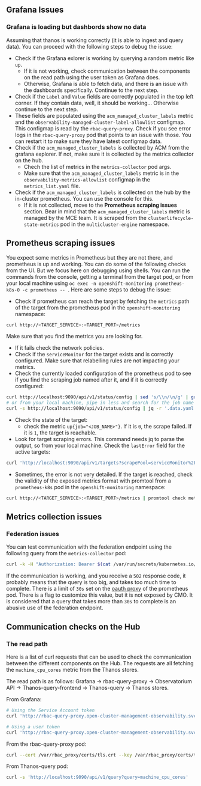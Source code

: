 ## Grafana Issues

### Grafana is loading but dashbords show no data

Assuming that thanos is working correctly (it is able to ingest and query data). You can proceed with the following steps to debug the issue:

* Check if the Grafana exlorer is working by querying a random metric like `up`.
  * If it is not working, check communication between the components on the read path using the user token as Grafana does. 
  * Otherwise, Grafana is able to fetch data, and there is an issue with the dashboards specifically. Continue to the next step.
* Check if the `Label` and `Value` fields are correctly populated in the top left corner. If they contain data, well, it should be working... Otherwise continue to the next step.
* These fields are populated using the `acm_managed_cluster_labels` metric and the `observability-managed-cluster-label-allowlist` configmap. This configmap is read by the `rbac-query-proxy`. Check if you see error logs in the `rbac-query-proxy` pod that points to an issue with those. You can restart it to make sure they have latest configmap data.
* Check if the `acm_managed_cluster_labels` is collected by ACM from the grafana explorer. If not, make sure it is collected by the metrics collector on the hub.
  * Chech the list of metrics in the `metrics-collector` pod args.
  * Make sure that the `acm_managed_cluster_labels` metric is in the `observability-metrics-allowlist` configmap in the `metrics_list.yaml` file.
* Check if the `acm_managed_cluster_labels` is collected on the hub by the in-cluster prometheus. You can use the console for this.
  * If it is not collected, move to the __Prometheus scraping issues__ section. Bear in mind that the `acm_managed_cluster_labels` metric is managed by the MCE team. It is scraped from the `clusterlifecycle-state-metrics` pod in the `multicluster-engine` namespace.

## Prometheus scraping issues

You expect some metrics in Prometheus but they are not there, and prometheus is up and working. You can do some of the following checks from the UI. But we focus here on debugging using shells. You can run the commands from the console, getting a terminal from the target pod, or from your local machine using `oc exec -n openshift-monitoring prometheus-k8s-0 -c prometheus -- `. Here are some steps to debug the issue:

* Check if prometheus can reach the target by fetching the `metrics` path of the target from the prometheus pod in the `openshift-monitoring` namespace:
```bash
curl http://<TARGET_SERVICE>:<TARGET_PORT>/metrics
```
  Make sure that you find the metrics you are looking for.
  * If it fails check the network policies.
* Check if the `serviceMonitor` for the target exists and is correctly configured. Make sure that relabelling rules are not impacting your metrics.
* Check the currently loaded configuration of the prometheus pod to see if you find the scraping job named after it, and if it is correctly configured:
```bash
curl http://localhost:9090/api/v1/status/config | sed 's/\\n/\n/g' | grep "job_name: serviceMonitor/NAMESPACE/SERVICE_MONITOR_NAME" -A100 
# or from your local machine, pipe in less and search for the job name
curl -s http://localhost:9090/api/v1/status/config | jq -r '.data.yaml' | yq '.scrape_configs' | less
```
* Check the state of the target:
  * check the metric `up{job="<JOB_NAME>"}`. If it is `0`, the scrape failed. If it is `1`, the target is reachable.
* Look for target scraping errors. This command needs jq to parse the output, so from your local machine. Check the `lastError` field for the active targets:
```bash
curl 'http://localhost:9090/api/v1/targets?scrapePool=serviceMonitor%2F<NAMESPACE>%2F<SERVICE_MONITOR_NAME>%2F0' | jq 'del(.data.droppedTargets, .data.droppedTargetCounts)'
```
* Sometimes, the error is not very detailed. If the target is reached, check the validity of the exposed metrics format with promtool from a `prometheus-k8s` pod in the `openshift-monitoring` namespace:
```bash
curl http://<TARGET_SERVICE>:<TARGET_PORT>/metrics | promtool check metrics
```

## Metrics collection issues

### Federation issues

You can test communication with the federation endpoint using the following query from the `metrics-collector` pod:

```bash
curl -k -H "Authorization: Bearer $(cat /var/run/secrets/kubernetes.io/serviceaccount/token)" 'https://prometheus-k8s.openshift-monitoring.svc:9092/federate?match[]=%7B__name__%3D~"up"%7D'
```

If the communication is working, and you receive a `502` response code, it probably means that the query is too big, and takes too much time to complete. There is a limit of `30s` set on the [oauth proxy](https://github.com/openshift/oauth-proxy/blob/master/options.go#L25) of the prometheus pod. There is a flag to customize this value, but it is not exposed by CMO. It is considered that a query that takes more than `30s` to complete is an abusive use of the federation endpoint.

## Communication checks on the Hub

### The read path

Here is a list of curl requests that can be used to check the communication between the different components on the Hub. The requests are all fetching the `machine_cpu_cores` metric from the Thanos stores.

The read path is as follows: Grafana -> rbac-query-proxy -> Observatorium API -> Thanos-query-frontend -> Thanos-query -> Thanos stores.

From Grafana:

```bash
# Using the Service Account token
curl 'http://rbac-query-proxy.open-cluster-management-observability.svc.cluster.local:8080/api/v1/query?query=machine_cpu_cores' -H "Authorization: Bearer $(cat /var/run/secrets/kubernetes.io/serviceaccount/token)"

# Using a user token 
curl 'http://rbac-query-proxy.open-cluster-management-observability.svc.cluster.local:8080/api/v1/query?query=machine_cpu_cores' -H "Authorization: Bearer sha256~USER_TOKEN"
```

From the rbac-query-proxy pod:

```bash
curl --cert /var/rbac_proxy/certs/tls.crt --key /var/rbac_proxy/certs/tls.key --cacert /var/rbac_proxy/certs/ca.crt 'https://observability-observatorium-api.open-cluster-management-observability.svc.cluster.local:8080/api/metrics/v1/default/api/v1/query?query=machine_cpu_cores' 
```

From Thanos-query pod:

```bash
curl -s 'http://localhost:9090/api/v1/query?query=machine_cpu_cores'
```